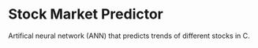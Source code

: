 # Stock Market Predictor
Artifical neural network (ANN) that predicts trends of different stocks in C.
